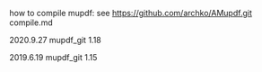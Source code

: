 how to compile mupdf:
see https://github.com/archko/AMupdf.git
compile.md

2020.9.27
mupdf_git 1.18


2019.6.19
mupdf_git 1.15